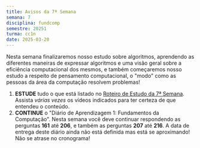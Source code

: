 ```yaml
---
title: Avisos da 7ª Semana
semana: 7
disciplina: fundcomp
semestre: 20251
turma: cc1n
date: 2025-03-20
---
```


Nesta semana finalizaremos nosso estudo sobre algoritmos, aprendendo as
diferentes maneiras de expressar algoritmos e uma visão geral sobre a eficiência
computacional dos mesmos, e também começaremos nosso estudo a respeito de
pensamento computacional, o "modo" como as pessoas da área da computação
resolvem problemas!

1. **ESTUDE** tudo o que está listado no [Roteiro de Estudo da 7ª
   Semana](/disciplinas/fundamentos_computacao/estudo/#re7sem). Assista *várias
   vezes* os vídeos indicados para ter certeza de que entendeu o conteúdo.
1. **CONTINUE** o "Diário de Aprendizagem 1: Fundamentos da Computação". Nesta
   semana você deve continuar respondendo as perguntas **161** até **206**, e
   também as perguntas **207** até **216**. A data de entrega deste diário ainda
   não está definida mas está se aproximando! Não se atrase no cronograma!
